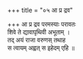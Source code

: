 +++
title = "०५ आ प्र द्रव"

+++
आ प्र द्रव परमस्याः परावतः  
शिवे ते द्यावापृथिवी अभूताम् ।  
तद् अयं राजा वरुणस् तथाह  
स त्वायम् अह्वत् स इहेदम् एहि ॥